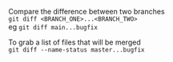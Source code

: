 Compare the difference between two branches  
`git diff <BRANCH_ONE>...<BRANCH_TWO>`  
eg `git diff main...bugfix`

To grab a list of files that will be merged  
`git diff --name-status master...bugfix`  


